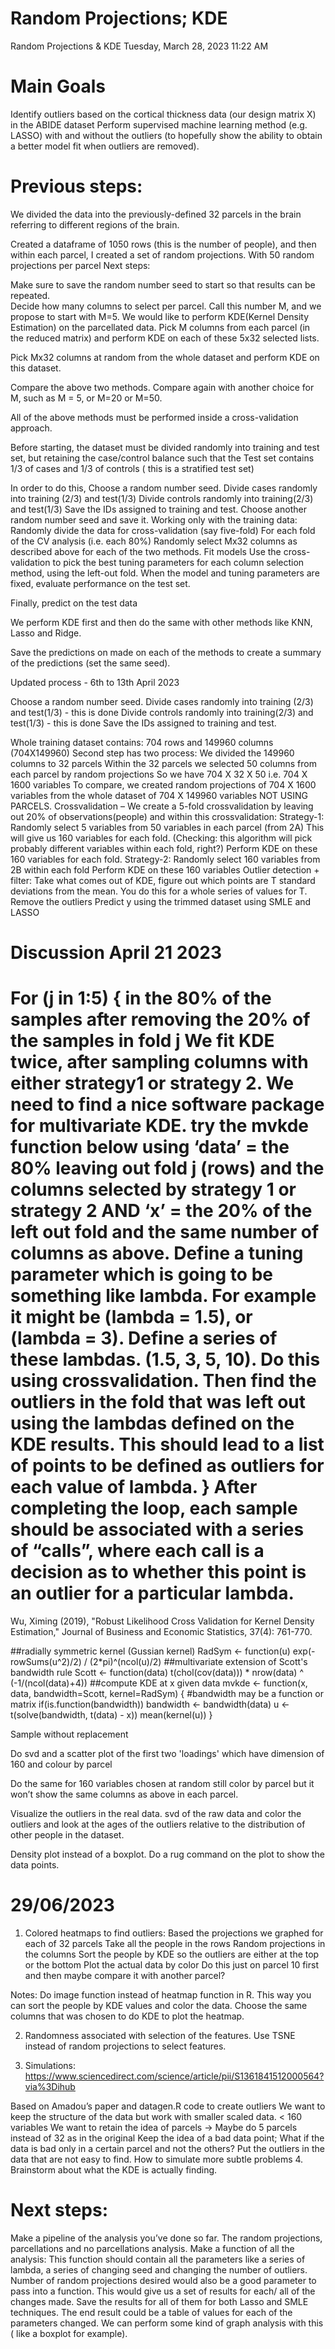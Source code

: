 # Random Projections; KDE
Random Projections & KDE
Tuesday, March 28, 2023
11:22 AM

# Main Goals
Identify outliers based on the cortical thickness data (our design matrix X) in the ABIDE dataset
Perform supervised machine learning method (e.g. LASSO) with and without the outliers (to hopefully show the ability to obtain a better model fit when outliers are removed).

# Previous steps:
 
We divided the data into the previously-defined 32 parcels in the brain referring to different regions of the brain.
 
Created a dataframe of 1050 rows (this is the number of people), and then within each parcel, I created a set of random projections. 
With 50 random projections per parcel
Next steps:
 
Make sure to save the random number seed to start so that results can be repeated.  
Decide how many columns to select per parcel. Call this number M, and we propose to start with M=5.
We would like to perform KDE(Kernel Density Estimation) on the parcellated data.
Pick M columns from each parcel (in the reduced matrix) and perform KDE on each of these 5x32 selected lists.
 
 Pick Mx32 columns at random from the whole dataset and perform KDE on this dataset.
 
Compare the above two methods.
Compare again with another choice for M, such as M = 5, or M=20 or M=50.
 
All of the above methods must be performed inside a cross-validation approach.  
 
Before starting,  the dataset must be divided randomly into training and test set, but retaining the case/control balance such that the  Test set contains 1/3 of cases and 1/3 of controls ( this is a stratified test set)
 
In order to do this, 
Choose a random number seed.
Divide cases randomly into training (2/3) and test(1/3)
Divide controls randomly into training(2/3) and test(1/3)
Save the IDs assigned to training and test. 
Choose another random number seed and save it.  Working only with the training data:
Randomly divide the data for cross-validation (say five-fold)
For each fold of the CV analysis (i.e. each 80%)
Randomly select Mx32 columns as described above for each of the two methods.
Fit models
Use the cross-validation to pick the best tuning parameters for each column selection method, using the left-out fold.
When the model and tuning parameters are fixed, evaluate performance on the test set.
 
Finally, predict on the test data
 
We perform KDE first and then do the same with other methods like KNN, Lasso and Ridge.
 
Save the predictions on made on each of the methods to create a summary of the predictions (set the same seed).

Updated process - 6th to 13th April 2023

Choose a random number seed.
Divide cases randomly into training (2/3) and test(1/3) - this is done
Divide controls randomly into training(2/3) and test(1/3) - this is done
Save the IDs assigned to training and test. 

Whole training dataset contains: 704 rows and 149960 columns (704X149960)
Second step has two process: 
We divided the 149960 columns to 32 parcels
Within the 32 parcels we selected 50 columns from each parcel by random projections
So we have 704 X 32 X 50 i.e. 704 X 1600 variables 
To compare, we created random projections of 704 X 1600 variables from the whole dataset of 704 X 149960 variables NOT USING PARCELS.
Crossvalidation – We create a 5-fold crossvalidation by leaving out 20% of observations(people) and within this crossvalidation:
Strategy-1: Randomly select 5 variables from 50 variables in each parcel (from 2A)
This will give us 160 variables for each fold. (Checking: this algorithm will pick probably different variables within each fold, right?)
Perform KDE on these 160 variables for each fold.
Strategy-2: Randomly select 160 variables from 2B within each fold
Perform KDE on these 160 variables
Outlier detection + filter: 
Take what comes out of KDE, figure out which points are T standard deviations from the mean.
You do this for a whole series of values for T.
Remove the outliers
Predict y using the trimmed dataset using SMLE and LASSO


# Discussion April 21 2023

For (j in 1:5) {
    in the 80% of the samples after removing the 20% of the samples in fold j
We fit KDE twice, after sampling columns with either strategy1 or strategy 2. We need to find a nice software package for multivariate KDE.
try the mvkde function below using ‘data’ = the 80% leaving out fold j (rows) and the columns selected by strategy 1 or strategy 2 AND ‘x’ = the 20% of the left out fold and the same number of columns as above.
Define a tuning parameter which is going to be something like lambda. For example it might be (lambda = 1.5), or (lambda = 3).  Define a series of these lambdas. (1.5, 3, 5, 10). Do this using crossvalidation.
Then find the outliers in the fold that was left out using the lambdas defined on the KDE results.
This should lead to a list of points to be defined as outliers for each value of lambda.
}
After completing the loop, each sample should be associated with a series of “calls”, where each call is a decision as to whether this point is an outlier for a particular lambda. 
=====================================


Wu, Ximing (2019), "Robust Likelihood Cross Validation for Kernel Density Estimation," Journal of Business and Economic Statistics, 37(4): 761-770.

##radially symmetric kernel (Gussian kernel)
RadSym <- function(u)
 exp(-rowSums(u^2)/2) / (2*pi)^(ncol(u)/2)
##multivariate extension of Scott's bandwidth rule
Scott <- function(data)
 t(chol(cov(data))) * nrow(data) ^ (-1/(ncol(data)+4))
##compute KDE at x given data
mvkde <- function(x, data, bandwidth=Scott, kernel=RadSym) {
#bandwidth may be a function or matrix
 if(is.function(bandwidth))
   bandwidth <- bandwidth(data)
 u <- t(solve(bandwidth, t(data) - x))
 mean(kernel(u))
}


Sample without replacement

Do svd and a scatter plot of the first two 'loadings' which have dimension of 160 and colour by parcel

Do the same for 160 variables chosen at random still color by parcel but it won’t show the same columns as above in each parcel.

Visualize the outliers in the real data. svd of the raw data and color the outliers and look at the ages of the outliers relative to the distribution of other people in the dataset.

Density plot instead of a boxplot. Do a rug command on the plot to show the data points.

# 29/06/2023

1. Colored heatmaps to find outliers:
 Based the projections we graphed for each of 32 parcels
Take all the people in the rows
Random projections in the columns
Sort the people by KDE so the outliers are either at the top or the bottom
Plot the actual data by color
Do this just on parcel 10 first and then maybe compare it with another parcel?

Notes:
Do image function instead of heatmap function in R. This way you can sort the people by KDE values and color the data.
Choose the same columns that was chosen to do KDE to plot the heatmap.

2. Randomness associated with selection of the features. Use TSNE instead of random projections to select features.

3. Simulations: https://www.sciencedirect.com/science/article/pii/S1361841512000564?via%3Dihub

Based on Amadou’s paper and datagen.R code to create outliers
We want to keep the structure of the data but work with smaller scaled data.
< 160 variables
We want to retain the idea of parcels -> Maybe do 5 parcels instead of 32 as in the original
Keep the idea of a bad data point; What if the data is bad only in a certain parcel and not the others?
Put the outliers in the data that are not easy to find. How to simulate more subtle problems
4. Brainstorm about what the KDE is actually finding.


# Next steps:

Make a pipeline of the analysis you’ve done so far. The random projections, parcellations and no parcellations analysis.
Make a function of all the analysis:
This function should contain all the parameters like a series of lambda, a series of changing seed and changing the number of outliers.
Number of random projections desired would also be a good parameter to pass into a function. 
This would give us a set of results for each/ all of the changes made. Save the results for all of them for both Lasso and SMLE techniques.
 The end result could be a table of values for each of the parameters changed.
We can perform some kind of graph analysis with this ( like a boxplot for example).

